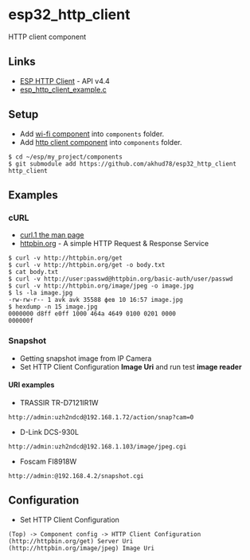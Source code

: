 # esp32_http_client
HTTP client component


## Links

- [ESP HTTP Client](https://docs.espressif.com/projects/esp-idf/en/v4.4/esp32s3/api-reference/protocols/esp_http_client.html) - API v4.4
- [esp_http_client_example.c](https://github.com/espressif/esp-idf/blob/v4.4/examples/protocols/esp_http_client/main/esp_http_client_example.c)

## Setup
- Add [wi-fi component](https://github.com/akhud78/esp32_wifi) into `components` folder.
- Add [http client component](https://github.com/akhud78/esp32_http_client) into `components` folder.
```
$ cd ~/esp/my_project/components
$ git submodule add https://github.com/akhud78/esp32_http_client http_client
```

## Examples
### cURL 
- [curl.1 the man page](https://curl.se/docs/manpage.html)
- [httpbin.org](http://httpbin.org/) - A simple HTTP Request & Response Service
```
$ curl -v http://httpbin.org/get
$ curl -v http://httpbin.org/get -o body.txt
$ cat body.txt
$ curl -v http://user:passwd@httpbin.org/basic-auth/user/passwd
$ curl -v http://httpbin.org/image/jpeg -o image.jpg
$ ls -la image.jpg 
-rw-rw-r-- 1 avk avk 35588 фев 10 16:57 image.jpg
$ hexdump -n 15 image.jpg 
0000000 d8ff e0ff 1000 464a 4649 0100 0201 0000
000000f
```

### Snapshot
- Getting snapshot image from IP Camera
- Set HTTP Client Configuration **Image Uri** and run test **image reader**
#### URI examples
- TRASSIR TR-D7121IR1W
```
http://admin:uzh2ndcd@192.168.1.72/action/snap?cam=0
```
- D-Link DCS-930L
```
http://admin:uzh2ndcd@192.168.1.103/image/jpeg.cgi
```
- Foscam FI8918W
```
http://admin:@192.168.4.2/snapshot.cgi
```
## Configuration


- Set HTTP Client Configuration
```
(Top) -> Component config -> HTTP Client Configuration
(http://httpbin.org/get) Server Uri
(http://httpbin.org/image/jpeg) Image Uri
```
